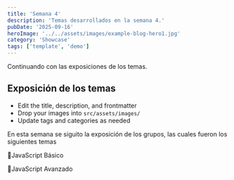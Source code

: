 ```yaml
---
title: 'Semana 4'
description: 'Temas desarrollados en la semana 4.'
pubDate: '2025-09-16'
heroImage: '../../assets/images/example-blog-hero1.jpg'
category: 'Showcase'
tags: ['template', 'demo']
---
```


Continuando con las exposiciones de los temas.

## Exposición de los temas

- Edit the title, description, and frontmatter
- Drop your images into `src/assets/images/`
- Update tags and categories as needed


En esta semana se siguito la exposición de los grupos, las cuales fueron los siguientes temas

🔹JavaScript Básico

🔹JavaScript Avanzado 
